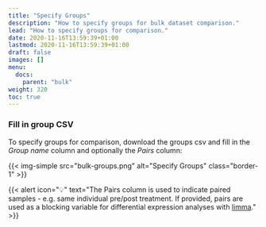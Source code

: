 ```yaml
---
title: "Specify Groups"
description: "How to specify groups for bulk dataset comparison."
lead: "How to specify groups for comparison."
date: 2020-11-16T13:59:39+01:00
lastmod: 2020-11-16T13:59:39+01:00
draft: false
images: []
menu:
  docs:
    parent: "bulk"
weight: 320
toc: true
---
```


### Fill in group CSV

To specify groups for comparison, download the groups csv and fill in the *Group name*  column and optionally the *Pairs* column:

{{< img-simple src="bulk-groups.png" alt="Specify Groups" class="border-1" >}}

{{< alert icon="💡" text="The Pairs column is used to indicate paired samples - e.g. same individual pre/post treatment. If provided, pairs are used as a blocking variable for differential expression analyses with <a href='https://bioconductor.org/packages/release/bioc/html/limma.html'>limma</a>." >}}




